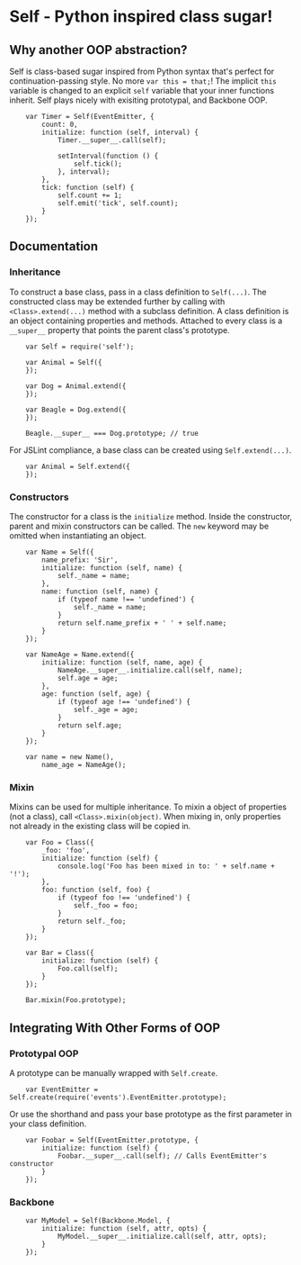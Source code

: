# Self - Python inspired class sugar!

## Why another OOP abstraction?

Self is class-based sugar inspired from Python syntax that's perfect for
continuation-passing style.  No more `var this = that;`!  The implicit `this`
variable is changed to an explicit `self` variable that your inner functions
inherit.  Self plays nicely with exisiting prototypal, and Backbone OOP.

        var Timer = Self(EventEmitter, {
            count: 0,
            initialize: function (self, interval) {
                Timer.__super__.call(self);

                setInterval(function () {
                    self.tick();
                }, interval);
            },
            tick: function (self) {
                self.count += 1;
                self.emit('tick', self.count);
            }
        });

## Documentation

### Inheritance

To construct a base class, pass in a class definition to `Self(...)`.  The
constructed class may be extended further by calling with `<Class>.extend(...)`
method with a subclass definition.  A class definition is an object containing
properties and methods.  Attached to every class is a `__super__` property that
points the parent class's prototype.

        var Self = require('self');

        var Animal = Self({
        });

        var Dog = Animal.extend({
        });

        var Beagle = Dog.extend({
        });

        Beagle.__super__ === Dog.prototype; // true


For JSLint compliance, a base class can be created using `Self.extend(...)`.

        var Animal = Self.extend({
        });

### Constructors

The constructor for a class is the `initialize` method.  Inside the constructor,
parent and mixin constructors can be called.  The `new` keyword may be omitted
when instantiating an object.

        var Name = Self({
            name_prefix: 'Sir',
            initialize: function (self, name) {
                self._name = name;
            },
            name: function (self, name) {
                if (typeof name !== 'undefined') {
                    self._name = name;
                }
                return self.name_prefix + ' ' + self.name;
            }
        });

        var NameAge = Name.extend({
            initialize: function (self, name, age) {
                NameAge.__super__.initialize.call(self, name);
                self.age = age;
            },
            age: function (self, age) {
                if (typeof age !== 'undefined') {
                    self._age = age;
                }
                return self.age;
            }
        });

        var name = new Name(),
            name_age = NameAge();

### Mixin

Mixins can be used for multiple inheritance.  To mixin a object of properties
(not a class), call `<Class>.mixin(object)`.  When mixing in, only properties
not already in the existing class will be copied in.

        var Foo = Class({
            _foo: 'foo',
            initialize: function (self) {
                console.log('Foo has been mixed in to: ' + self.name + '!');
            },
            foo: function (self, foo) {
                if (typeof foo !== 'undefined') {
                    self._foo = foo;
                }
                return self._foo;
            }
        });

        var Bar = Class({
            initialize: function (self) {
                Foo.call(self);
            }
        });

        Bar.mixin(Foo.prototype);

## Integrating With Other Forms of OOP

### Prototypal OOP

A prototype can be manually wrapped with `Self.create`.

        var EventEmitter = Self.create(require('events').EventEmitter.prototype);

Or use the shorthand and pass your base prototype as the first parameter in your
class definition.

        var Foobar = Self(EventEmitter.prototype, {
            initialize: function (self) {
                Foobar.__super__.call(self); // Calls EventEmitter's constructor
            }
        });

### Backbone

        var MyModel = Self(Backbone.Model, {
            initialize: function (self, attr, opts) {
                MyModel.__super__.initialize.call(self, attr, opts);
            }
        });
